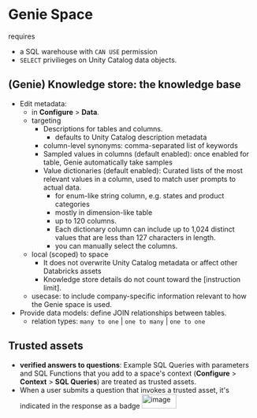 # Genie Space

requires

- a SQL warehouse with `CAN USE` permission
- `SELECT` privilieges on Unity Catalog data objects.

## (Genie) Knowledge store: the knowledge base

- Edit metadata:
  - in **Configure** > **Data**.
  - targeting
    - Descriptions for tables and columns.
      - defaults to Unity Catalog description metadata
    - column-level synonyms: comma-separated list of keywords
    - Sampled values in columns (default enabled): once enabled for table, Genie automatically take samples
    - Value dictionaries (default enabled): Curated lists of the most relevant values in a column, used to match user prompts to actual data.
      - for enum-like string column, e.g. states and product categories
      - mostly in dimension-like table
      - up to 120 columns.
      - Each dictionary column can include up to 1,024 distinct values that are less than 127 characters in length.
      - you can manually select the columns.
  - local (scoped) to space
    - It does not overwrite Unity Catalog metadata or affect other Databricks assets
    - Knowledge store details do not count toward the [instruction limit].
  - usecase: to include company-specific information relevant to how the Genie space is used.
- Provide data models: define JOIN relationships between tables.
  - relation types: `many to one` | `one to many` | `one to one`

## Trusted assets

- **verified answers to questions**: Example SQL Queries with parameters and SQL Functions that you add to a space's context (**Configure** > **Context** > **SQL Queries**) are treated as trusted assets.
- When a user submits a question that invokes a trusted asset, it's indicated in the response as a badge <img width="70" height="29" alt="image" src="https://github.com/user-attachments/assets/fa2dd2e7-08eb-4518-8409-824691f2eed8" />
